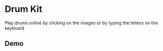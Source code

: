 # Drum Kit

Play drums online by clicking on the images or by typing the letters on the keyboard  

## Demo
